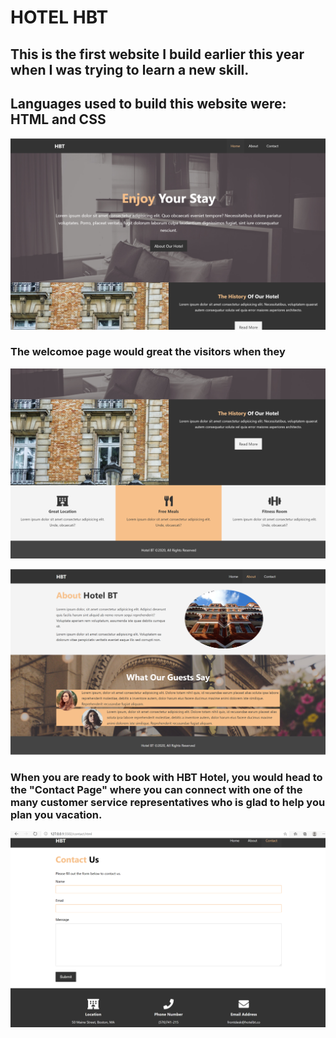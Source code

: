# HOTEL HBT

## This is the first website I build earlier this year when I was trying to learn a new skill. 

## Languages used to build this website were: HTML and CSS



![picture](photos\landingpage.png)
### The welcomoe page would great the visitors when they


![picture](photos\landingpage2.png)



![picture](photos\about.png)


### When you are ready to book with HBT Hotel, you would head to the "Contact Page" where you can connect with one of the many customer service representatives who is glad to help you plan you vacation.

![picture](photos\contact.png)
